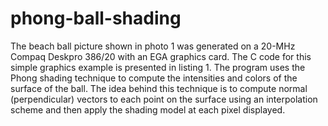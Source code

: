 # phong-ball-shading
The beach ball picture shown in photo 1 was generated on a 20-MHz Compaq Deskpro 386/20 with an EGA graphics card. The C code for this simple graphics example is presented in listing 1. The program uses the Phong shading technique to compute the intensities and colors of the surface of the ball. The idea behind this technique is to compute normal (perpendicular) vectors to each point on the surface using an interpolation scheme and then apply the shading model at each pixel displayed.
